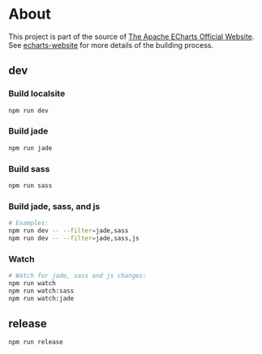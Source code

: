 # About

This project is part of the source of [The Apache ECharts Official Website](https://echarts.apache.org/). See [echarts-website](https://github.com/apache/echarts-website) for more details of the building process.

## dev

### Build localsite

```sh
npm run dev
```

### Build jade

```sh
npm run jade
```

### Build sass

```sh
npm run sass
```

### Build jade, sass, and js

```sh
# Examples:
npm run dev -- --filter=jade,sass
npm run dev -- --filter=jade,sass,js
```

### Watch

```sh
# Watch for jade, sass and js changes:
npm run watch
npm run watch:sass
npm run watch:jade
```

## release

```sh
npm run release
```
